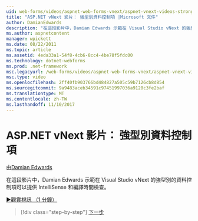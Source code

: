 ```yaml
---
uid: web-forms/videos/aspnet-web-forms-vnext/aspnet-vnext-videos-strongly-typed-data-controls
title: "ASP.NET vNext 影片： 強型別資料控制項 |Microsoft 文件"
author: DamianEdwards
description: "在這段影片中，Damian Edwards 示範在 Visual Studio vNext 的強型別的資料控制項可以提供 IntelliSense 和編譯時間檢查。"
ms.author: aspnetcontent
manager: wpickett
ms.date: 08/22/2011
ms.topic: article
ms.assetid: 4eda33a1-54f8-4cb6-8cc4-4be78f5fdc00
ms.technology: dotnet-webforms
ms.prod: .net-framework
msc.legacyurl: /web-forms/videos/aspnet-web-forms-vnext/aspnet-vnext-videos-strongly-typed-data-controls
msc.type: video
ms.openlocfilehash: 2ff40fb903766bd484827a505c59b7126cb8d854
ms.sourcegitcommit: 9a9483aceb34591c97451997036a9120c3fe2baf
ms.translationtype: MT
ms.contentlocale: zh-TW
ms.lasthandoff: 11/10/2017
---
```

<a name="aspnet-vnext-videos-strongly-typed-data-controls"></a>ASP.NET vNext 影片： 強型別資料控制項
====================
由[Damian Edwards](https://github.com/DamianEdwards)

在這段影片中，Damian Edwards 示範在 Visual Studio vNext 的強型別的資料控制項可以提供 IntelliSense 和編譯時間檢查。

[&#9654;觀賞視訊 （1 分鐘）](https://channel9.msdn.com/Blogs/ASP-NET-Site-Videos/aspnet-vnext-videos-strongly-typed-data-controls)

>[!div class="step-by-step"]
[下一步](aspnet-vnext-videos-model-binding-part-1-selecting-data.md)
